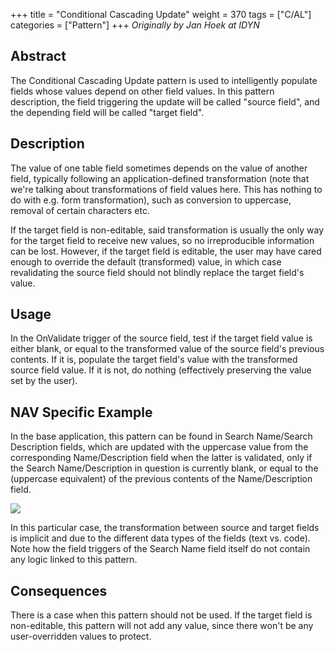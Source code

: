 +++
title = "Conditional Cascading Update"
weight = 370
tags = ["C/AL"]
categories = ["Pattern"]
+++
_Originally by Jan Hoek at IDYN_

## Abstract

The Conditional Cascading Update pattern is used to intelligently populate fields whose values depend on other field values. In this pattern description, the field triggering the update will be called "source field", and the depending field will be called "target field". 

## Description

The value of one table field sometimes depends on the value of another field, typically following an application-defined transformation (note that we're talking about transformations of field values here. This has nothing to do with e.g. form transformation), such as conversion to uppercase, removal of certain characters etc.

If the target field is non-editable, said transformation is usually the only way for the target field to receive new values, so no irreproducible information can be lost. However, if the target field is editable, the user may have cared enough to override the default (transformed) value, in which case revalidating the source field should not blindly replace the target field's value. 

## Usage

In the OnValidate trigger of the source field, test if the target field value is either blank, or equal to the transformed value of the source field's previous contents. If it is, populate the target field's value with the transformed source field value. If it is not, do nothing (effectively preserving the value set by the user).

## NAV Specific Example

In the base application, this pattern can be found in Search Name/Search Description fields, which are updated with the uppercase value from the corresponding Name/Description field when the latter is validated, only if the Search Name/Description in question is currently blank, or equal to the (uppercase equivalent) of the previous contents of the Name/Description field.

[![ ][image0]][anchor0]

In this particular case, the transformation between source and target fields is implicit and due to the different data types of the fields (text vs. code). Note how the field triggers of the Search Name field itself do not contain any logic linked to this pattern. 

## Consequences

There is a case when this pattern should not be used. If the target field is non-editable, this pattern will not add any value, since there won't be any user-overridden values to protect. 



[anchor0]: 3124.T18_5F00_Name_5F00_OnValidate.png


[image0]: 3124.T18_5F00_Name_5F00_OnValidate.png
